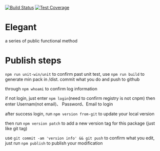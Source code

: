 [![Build Status](https://travis-ci.org/Conjurator/Elegant.svg?branch=dev)](https://travis-ci.org/Conjurator/Elegant)
[![Test Coverage](https://coveralls.io/repos/github/Conjurator/Elegant/badge.svg?branch=dev)](https://coveralls.io/github/Conjurator/Elegant)

# Elegant
a series of public functional method

# Publish steps

`npm run unit-win/unit` to confirm past unit test, use `npm run build` to generate min pack in /dist. commit what you do and push to github

through `npm whoami` to confirm log information

if not login, just enter `npm login`(need to confirm registry is not cnpm) then enter Usernam(not email)、 Password、Email to login

after success login, run `npm version from-git` to update your local version

then run `npm version patch` to add a new version tag for this package (just like git tag)

use `git commit -am 'version info' && git push` to confirm what you edit, just run `npm publish` to publish your modification